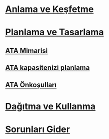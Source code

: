 # [Anlama ve Keşfetme](/advanced-threat-analytics/understand-explore/what-is-ata)
# [Planlama ve Tasarlama](ata-capacity-planning.md)
## [ATA Mimarisi](ata-architecture.md)
## [ATA kapasitenizi planlama](ata-capacity-planning.md)
## [ATA Önkoşulları](ata-prerequisites.md)
# [Dağıtma ve Kullanma](/advanced-threat-analytics/deploy-use/install-ata)
# [Sorunları Gider](/advanced-threat-analytics/troubleshoot/troubleshooting-ata-using-logs)


<!--HONumber=Jul16_HO3-->


